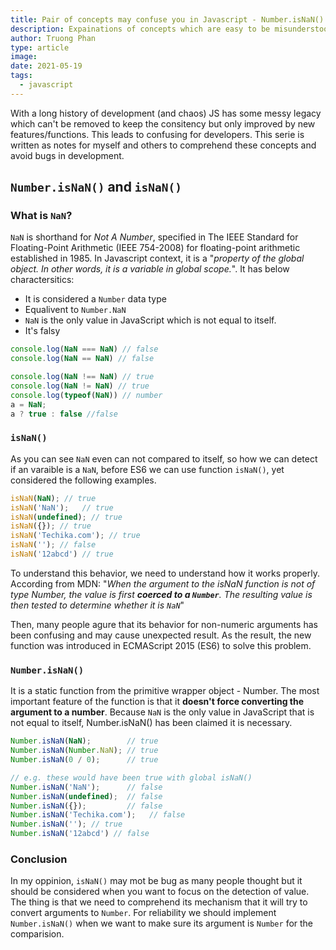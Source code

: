 ```yaml
---
title: Pair of concepts may confuse you in Javascript - Number.isNaN() and isNaN()
description: Expainations of concepts which are easy to be misunderstood in Javascript, Number.isNan() and is NaN() functions
author: Truong Phan
type: article
image: 
date: 2021-05-19
tags:
  - javascript
---
```

With a long history of development (and chaos) JS has some messy legacy which can't be removed to keep the consitency but only improved by new features/functions. This leads to confusing for developers. This serie is written as notes for myself and others to comprehend these concepts and avoid bugs in development.

## `Number.isNaN()` and `isNaN()`

### What is `NaN`?

`NaN` is shorthand for *Not A Number*, specified in The IEEE Standard for Floating-Point Arithmetic (IEEE 754-2008) for floating-point arithmetic established in 1985. In Javascript context, it is a "*property of the global object. In other words, it is a variable in global scope.*". It has below charactersitics:

* It is considered a `Number` data type
* Equalivent to `Number.NaN`
* `NaN` is the only value in JavaScript which is not equal to itself.
* It's falsy

```javascript
console.log(NaN === NaN) // false
console.log(NaN == NaN) // false

console.log(NaN !== NaN) // true
console.log(NaN != NaN) // true
console.log(typeof(NaN)) // number
a = NaN;
a ? true : false //false
```

### `isNaN()`

As you can see `NaN` even can not compared to itself, so how we can detect if an varaible is a `NaN`, before ES6 we can use function `isNaN()`, yet considered the following examples.

```javascript
isNaN(NaN); // true
isNaN('NaN');   // true
isNaN(undefined); // true
isNaN({}); // true
isNaN('Techika.com'); // true
isNaN(''); // false
isNaN('12abcd') // true
```

To understand this behavior, we need to understand how it works properly.
According from MDN: "*When the argument to the isNaN function is not of type Number, the value is first **coerced to a `Number`**. The resulting value is then tested to determine whether it is `NaN`*"

Then, many people agure that its behavior for non-numeric arguments has been confusing and may cause unexpected result. As the result, the new function was introduced in ECMAScript 2015 (ES6) to solve this problem.

### `Number.isNaN()`

It is a static function from the primitive wrapper object - Number. The most important feature of the function is that it **doesn't force converting the argument to a number**. Because `NaN` is the only value in JavaScript that is not equal to itself, Number.isNaN() has been claimed it is necessary.

```javascript
Number.isNaN(NaN);        // true
Number.isNaN(Number.NaN); // true
Number.isNaN(0 / 0);      // true

// e.g. these would have been true with global isNaN()
Number.isNaN('NaN');      // false
Number.isNaN(undefined);  // false
Number.isNaN({});         // false
Number.isNaN('Techika.com');   // false
Number.isNaN(''); // true
Number.isNaN('12abcd') // false

```

### Conclusion

In my oppinion, `isNaN()` may mot be bug as many people thought but it should be considered when you want to focus on the detection of value. The thing is that we need to comprehend its mechanism that it will try to convert arguments to `Number`. For reliability we should implement `Number.isNaN()` when we want to make sure its argument is `Number` for the comparision.
